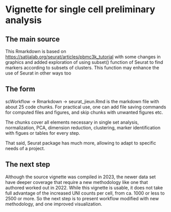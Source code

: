 
# Vignette for single cell preliminary analysis

## The main source

This Rmarkdown is based on https://satijalab.org/seurat/articles/pbmc3k_tutorial
with some changes in graphics and added exploration of using subset() function
of Seurat to find markers according to subsets of clusters.  This function
may enhance the use of Seurat in other ways too


## The form

scWorkflow -> Rmarkdown -> seurat_jieun.Rmd is the markdown file with about 25 code chunks.
For practical use, one
can add file saving commands for computed files and figures, and skip chunks with unwanted
figures etc.

The chunks cover all elements necessary in single set analysis, normalization, PCA,
dimension reduction, clustering, marker identification with figues or tables for
every step.

That said, Seurat package has much
more, allowing to adapt to specific needs of a project.

## The next step

Although the source vignette was compiled in 2023, the newer data set have deeper
coverage that require a new methodology like one that authored worked out in 2022.
While this vignette is usable, it does not take full advantage of the increased
UNI counts per cell, from ca. 1000 or less to 2500 or more.  So the next step is
to present workflow modified with new methodology, and one improved visualization.

